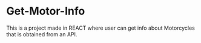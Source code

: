 # Get-Motor-Info
This is a project made in REACT where user can get info about Motorcycles that is obtained from an API.
